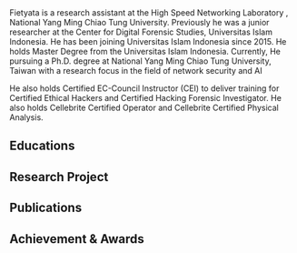 <br>
<br>
Fietyata is a research assistant at the High Speed Networking Laboratory , National Yang Ming Chiao Tung University. Previously he was a junior researcher at the Center for Digital Forensic Studies, Universitas Islam Indonesia. He has been joining Universitas Islam Indonesia since 2015. He holds Master Degree from the Universitas Islam Indonesia. Currently, He pursuing a Ph.D. degree at National Yang Ming Chiao Tung University, Taiwan with a research focus in the field of network security and AI


He also holds Certified EC-Council Instructor (CEI) to deliver training for Certified Ethical Hackers and Certified Hacking Forensic Investigator. He also holds Cellebrite Certified Operator and Cellebrite Certified Physical Analysis.

## Educations

## Research Project

## Publications

## Achievement & Awards
